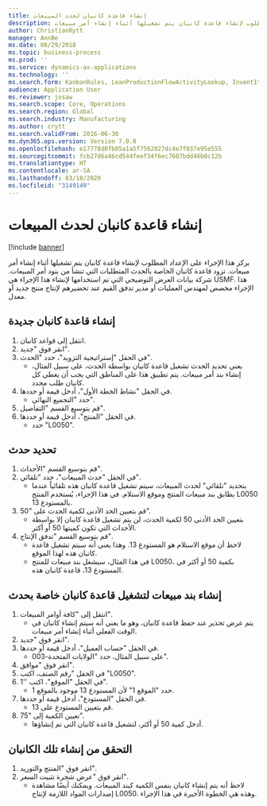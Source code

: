 ```yaml
---
title: إنشاء قاعدة كانبان لحدث المبيعات
description: يركز هذا الإجراء على الإعداد المطلوب لإنشاء قاعدة كانبان يتم تشغيلها أثناء إنشاء أمر مبيعات.
author: ChristianRytt
manager: AnnBe
ms.date: 08/29/2018
ms.topic: business-process
ms.prod: ''
ms.service: dynamics-ax-applications
ms.technology: ''
ms.search.form: KanbanRules, LeanProductionFlowActivityLookup, InventItemIdLookupSimple, SalesTableListPage, SalesCreateOrder, SalesTable, LeanPeggingTree
audience: Application User
ms.reviewer: josaw
ms.search.scope: Core, Operations
ms.search.region: Global
ms.search.industry: Manufacturing
ms.author: crytt
ms.search.validFrom: 2016-06-30
ms.dyn365.ops.version: Version 7.0.0
ms.openlocfilehash: e17778d0fb05a1a5f7562027dc4e7f037e95e555
ms.sourcegitcommit: fcb27d6a46cd544feef34f6ec7607bdd46b0c12b
ms.translationtype: HT
ms.contentlocale: ar-SA
ms.lasthandoff: 03/18/2020
ms.locfileid: "3149149"
---
```

# <a name="create-a-sales-event-kanban-rule"></a>إنشاء قاعدة كانبان لحدث المبيعات

[!include [banner](../../includes/banner.md)]

يركز هذا الإجراء على الإعداد المطلوب لإنشاء قاعدة كانبان يتم تشغيلها أثناء إنشاء أمر مبيعات. تزود قاعدة كانبان الخاصة بالحدث المتطلبات التي تنشأ من بنود أمر المبيعات. شركة بيانات العرض التوضيحي التي تم استخدامها لإنشاء هذا الإجراء هي USMF. هذا الإجراء مخصص لمهندس العمليات أو مدير تدفق القيم عند تحضيرهم لإنتاج منتج جديد أو معدل.




## <a name="create-a-new-kanban-rule"></a>إنشاء قاعدة كانبان جديدة
1. انتقل إلى قواعد كانبان.
2. انقر فوق "جديد".
3. في الحقل "إستراتيجية التزويد"، حدد "الحدث".
    * يعني تحديد الحدث تشغيل قاعدة كانبان بواسطة الحدث، على سبيل المثال، إنشاء بند أمر مبيعات.   يتم تطبيق هذا على المناطق التي يجب أن يغطي كل كانبان طلب محدد.  
4. في الحقل "نشاط الخطة الأول"، أدخل قيمة أو حددها.
    * حدد "التجميع النهائي".  
5. قم بتوسيع القسم "التفاصيل".
6. في الحقل "المنتج"، أدخل قيمة أو حددها.
    * حدد "L0050".  

## <a name="define-an-event"></a>تحديد حدث
1. قم بتوسيع القسم "الأحداث".
2. في الحقل "حدث المبيعات"، حدد "تلقائي".
    * بتحديد "تلقائي" لحدث المبيعات، سيتم تشغيل قاعدة كانبان هذه تلقائياً عندما يطابق بند مبيعات المنتج وموقع الاستلام. في هذا الإجراء، يُستخدم المنتج L0050 بالمستودع 13.  
3. قم بتعيين الحد الأدنى لكمية الحدث على "50".
    * بتعيين الحد الأدنى 50 لكمية الحدث، لن يتم تشغيل قاعدة كانبان إلا بواسطة الأحداث التي تكون كميتها 50 أو أكثر.  
4. قم بتوسيع القسم "تدفق الإنتاج".
    * لاحظ أن موقع الاستلام هو المستودع 13. وهذا يعني أنه سيتم تشغيل قاعدة كانبان هذه لهذا الموقع.  
    * في هذا المثال، سيشغل بند مبيعات للمنتج L0050، بكمية 50 أو أكثر في المستودع 13، قاعدة كانبان هذه.  

## <a name="create-sales-line-to-trigger-event-kanban-rule"></a>إنشاء بند مبيعات لتشغيل قاعدة كانبان خاصة بحدث
1. انتقل إلى "كافة أوامر المبيعات‬".
    * يتم عرض تحذير عند حفظ قاعدة كانبان، وهو ما يعني أنه سيتم إنشاء كانبان في الوقت الفعلي أثناء إنشاء أمر مبيعات.  
2. انقر فوق "جديد".
3. في الحقل "حساب العميل"، أدخل قيمة أو حددها.
    * على سبيل المثال، حدد "الولايات المتحدة-003".  
4. انقر فوق "موافق".
5. في الحقل "رقم الصنف، اكتب "L0050".
6. في الحقل "الموقع"، اكتب ''1".
    * حدد "الموقع 1" لأن المستودع 13 موجود بالموقع 1.  
7. في الحقل "المستودع"، أدخل قيمة أو حددها.
    * قم بتعيين المستودع على 13.  
8. تعيين الكمية إلى "75".
    * أدخل كمية 50 أو أكثر، لتشغيل قاعدة كانبان التي تم إنشاؤها.  

## <a name="verify-that-kanban-is-created"></a>التحقق من إنشاء تلك الكانبان
1. انقر فوق "المنتج والتوريد".
2. انقر فوق "عرض شجرة تثبيت السعر".
    * لاحظ أنه يتم إنشاء كانبان بنفس الكمية كبند المبيعات. ويمكنك أيضًا مشاهدة إصدارات المواد اللازمة لإنتاج L0050. وهذه هي الخطوة الأخيرة في هذا الإجراء.  


